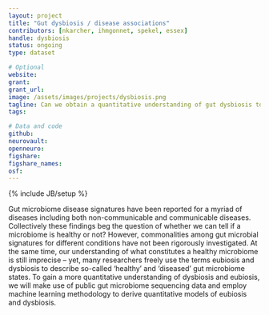 ```yaml
---
layout: project
title: "Gut dysbiosis / disease associations"
contributors: [nkarcher, ihmgonnet, spekel, essex]
handle: dysbiosis
status: ongoing
type: dataset

# Optional
website:
grant:
grant_url:
image: /assets/images/projects/dysbiosis.png
tagline: Can we obtain a quantitative understanding of gut dysbiosis to rationalise microbiome modulation?
tags:

# Data and code
github:
neurovault:
openneuro:
figshare:
figshare_names:
osf:
---
```

{% include JB/setup %}

Gut microbiome disease signatures have been reported for a myriad of diseases including both non-communicable and communicable diseases. Collectively these findings beg the question of whether we can tell if a microbiome is healthy or not? However, commonalities among gut microbial signatures for different conditions have not been rigorously investigated. At the same time, our understanding of what constitutes a healthy microbiome is still imprecise – yet, many researchers freely use the terms eubiosis and dysbiosis to describe so-called ‘healthy’ and ‘diseased’ gut microbiome states. To gain a more quantitative understanding of dysbiosis and eubiosis, we will make use of public gut microbiome sequencing data and employ machine learning methodology to derive quantitative models of eubiosis and dysbiosis.
